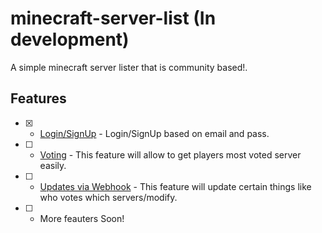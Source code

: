 # minecraft-server-list (In development)
A simple minecraft server lister that is community based!.

## Features
- [X] - [Login/SignUp](https://github.com/Shersha01/minecraft-server-list) - Login/SignUp based on email and pass.
- [ ] - [Voting](https://github.com/Shersha01/minecraft-server-list) - This feature will allow to get players most voted server easily.
- [ ] - [Updates via Webhook](https://github.com/Shersha01/minecraft-server-list) - This feature will update certain things like who votes which servers/modify.
- [ ] - More feauters Soon!
